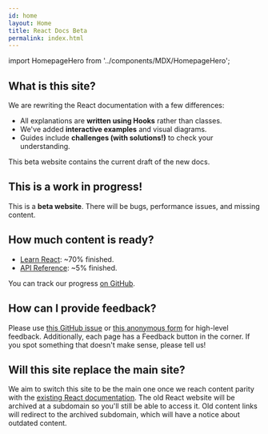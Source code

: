 ```yaml
---
id: home
layout: Home
title: React Docs Beta
permalink: index.html
---
```


import HomepageHero from '../components/MDX/HomepageHero';

<HomepageHero />

## What is this site?

We are rewriting the React documentation with a few differences:

- All explanations are **written using Hooks** rather than classes.
- We've added **interactive examples** and visual diagrams.
- Guides include **challenges (with solutions!)** to check your understanding.

This beta website contains the current draft of the new docs.

## This is a work in progress!

This is a **beta website**. There will be bugs, performance issues, and missing content.

## How much content is ready?

* [Learn React](/learn): ~70% finished.
* [API Reference](/reference): ~5% finished.

You can track our progress [on GitHub](https://github.com/reactjs/reactjs.org/issues/3308).

## How can I provide feedback?

Please use [this GitHub issue](https://github.com/reactjs/reactjs.org/issues/3308) or [this anonymous form](https://www.surveymonkey.co.uk/r/Y6GH986) for high-level feedback. Additionally, each page has a Feedback button in the corner. If you spot something that doesn't make sense, please tell us!

## Will this site replace the main site?

We aim to switch this site to be the main one once we reach content parity with the [existing React documentation](https://reactjs.org/). The old React website will be archived at a subdomain so you'll still be able to access it. Old content links will redirect to the archived subdomain, which will have a notice about outdated content.
